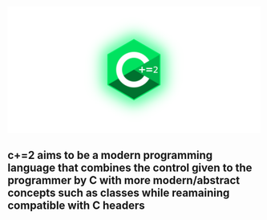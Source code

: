 ![Image](https://github.com/DefinitelyNotAGirl/c-2/blob/main/media/githubReadmeTop.png)

## c+=2 aims to be a modern programming language that combines the control given to the programmer by C with more modern/abstract concepts such as classes while reamaining compatible with C headers
